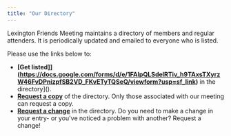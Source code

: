 ```yaml
---
title: "Our Directory"
---
```


Lexington Friends Meeting maintains a directory of members and regular
attenders. It is periodically updated and emailed to everyone who is listed.

Please use the links below to:

* **[Get listed]](https://docs.google.com/forms/d/e/1FAIpQLSdelRTiv_h9TAxsTXyrzW46FvDPnizpfSB2VD_FKvETyTQSeQ/viewform?usp=sf_link)** in the directory]().  
* **[Request a copy](https://docs.google.com/forms/d/e/1FAIpQLSchsB2O5QDRwdLLdfYsJ93ha9FY_ZtXiwHyFuQJkH_P_St6_Q/viewform)** of the directory.  Only those associated with our meeting can request a copy.
* **[Request a change](https://docs.google.com/forms/d/e/1FAIpQLSdelRTiv_h9TAxsTXyrzW46FvDPnizpfSB2VD_FKvETyTQSeQ/viewform?usp=sf_link)** in the directory.  Do you need to make a change in your entry- or you've noticed a problem with another?  Request a change!
